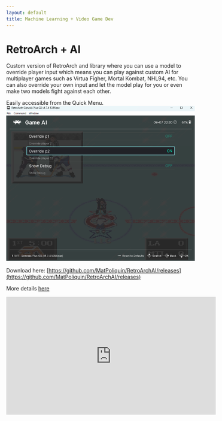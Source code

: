 ```yaml
---
layout: default
title: Machine Learning + Video Game Dev
---
```



# RetroArch + AI


Custom version of RetroArch and library where you can use a model to override player input which means you can play against custom AI for multiplayer games such as Virtua Figher, Mortal Kombat, NHL94, etc. You can also override your own input and let the model play for you or even make two models fight against each other.

Easily accessible from the Quick Menu.
![retroarch-game-ai-menu](/assets/games/retroarch-game-ai-menu.png)


Download here:
 [https://github.com/MatPoliquin/RetroArchAI/releases](https://github.com/MatPoliquin/RetroArchAI/releases)

More details [here](https://www.videogames.ai/2024/07/24/RetroArch-Machine-Learning-models.html)

<iframe width="560" height="315" src="https://www.youtube.com/embed/hkOcxJvJVjk?si=J2tb6CbdvA3KrQFk" title="YouTube video player" frameborder="0" allow="accelerometer; autoplay; clipboard-write; encrypted-media; gyroscope; picture-in-picture; web-share" referrerpolicy="strict-origin-when-cross-origin" allowfullscreen></iframe>